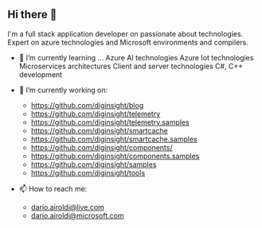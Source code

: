 ## Hi there 👋

<!--
**darioairoldi/darioairoldi** is a ✨ _special_ ✨ repository because its `README.md` (this file) appears on your GitHub profile.

Here are some ideas to get you started:

- 🔭 I’m currently working on ...
- 🌱 I’m currently learning ...
- 👯 I’m looking to collaborate on ...
- 🤔 I’m looking for help with ...
- 💬 Ask me about ...
- 📫 How to reach me: ...
- 😄 Pronouns: ...
- ⚡ Fun fact: ...
-->

I'm a full stack application developer on passionate about technologies. Expert on azure technologies and Microsoft environments and compilers.
- 🌱 I’m currently learning ...
  Azure AI technologies
  Azure Iot technologies
  Microservices architectures
  Client and server technologies 
  C#, C++ development

- 🔭 I’m currently working on:
  - https://github.com/diginsight/blog
  - https://github.com/diginsight/telemetry
  - https://github.com/diginsight/telemetry.samples
  - https://github.com/diginsight/smartcache
  - https://github.com/diginsight/smartcache.samples
  - https://github.com/diginsight/components/
  - https://github.com/diginsight/components.samples
  - https://github.com/diginsight/samples
  - https://github.com/diginsight/tools



- 📫 How to reach me: 
  - dario.airoldi@live.com
  - dario.airoldi@microsoft.com

